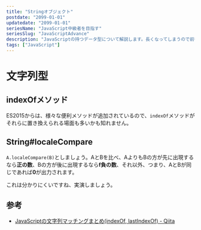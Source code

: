 ```yaml
---
title: "Stringオブジェクト"
postdate: "2099-01-01"
updatedate: "2099-01-01"
seriesName: "JavaScript中級者を目指す"
seriesSlug: "JavaScriptAdvance"
description: "JavaScriptの持つデータ型について解説します。長くなってしまうので前後2つの記事に分けて解説します。"
tags: ["JavaScript"]
---
```


# 文字列型

## indexOfメソッド

ES2015からは、様々な便利メソッドが追加されているので、`indexOf`メソッドがそれらに置き換えられる場面も多いかも知れません。


## String#localeCompare

`A.localeCompare(B)`としましょう。AとBを比べ、AよりもBの方が先に出現するなら**正の数**、Bの方が後に出現するなら**f負の数**、それ以外、つまり、AとBが同じであれば**0**が出力されます。

これは分かりにくいですね、実演しましょう。

## 参考

- [JavaScriptの文字列マッチングまとめ(indexOf, lastIndexOf) - Qiita](https://qiita.com/aqril_1132/items/9f69575bfbcf24bdf7b5)